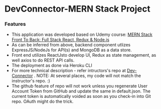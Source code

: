 # DevConnector-MERN Stack Project

### Features

- This application was developed based on Udemy course: [MERN Stack Front To Back: Full Stack React, Redux & Node.js](https://www.udemy.com/course/mern-stack-front-to-back/ "Mern-Stack-Front-To-Back")
- As can be inferred from above, backend component utlizes ExpressJS/NodeJs for API(s) and MongoDB as a data store.
- Front end utilizes ReactJsto develop UI, Redux as state management,  as well axios to do REST API calls.
- The deployment as done via Heroku CLI
- For more technical description - refer intructors's repo at [Dev-Connector](https://github.com/bradtraversy/devconnector_2.0) . NOTE: At several places, my code will not match the instructor's repo. :)
- The github feature of repo will not work unless you regenerate User Account Token from GitHub and update the same in default.json. The current token is automatically voided as soon as you check-in into Git repo. OAuth might do the trick.
